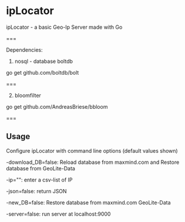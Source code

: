 ipLocator
=========

ipLocator - a basic Geo-Ip Server made with Go

===

Dependencies:

1. nosql - database boltdb

go get github.com/boltdb/bolt

===

2. bloomfilter

go get github.com/AndreasBriese/bbloom

===

## Usage

Configure ipLocator with command line options (default values shown)

  -download_DB=false: Reload database from maxmind.com and Restore database from GeoLite-Data
  
  -ip="": enter a csv-list of IP
  
  -json=false: return JSON
  
  -new_DB=false: Restore database from maxmind.com GeoLite-Data
  
  -server=false: run server at localhost:9000
  
